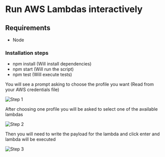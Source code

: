 # Run AWS Lambdas interactively

## Requirements
* Node

### Installation steps
* npm install (Will install dependencies)
* npm start (Will run the script)
* npm test (Will execute tests)

You will see a prompt asking to choose the profile you want (Read from your AWS credentials file)

![Step 1](http://i.imgur.com/KiDvtIS.png)

After choosing one profile you will be asked to select one of the available lambdas

![Step 2](https://i.imgur.com/qBSizRW.png)

Then you will need to write the payload for the lambda and click enter and lambda will be executed

![Step 3](https://i.imgur.com/6RgQGAv.png)
